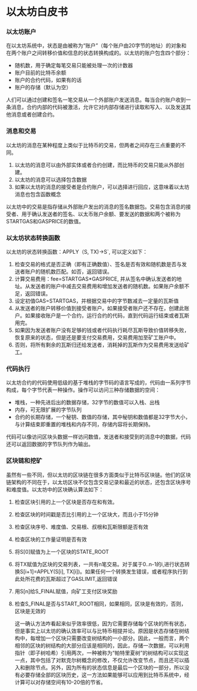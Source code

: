 # 以太坊白皮书

### 以太坊账户

在以太坊系统中，状态是由被称为“账户”（每个账户由20字节的地址）的对象和在两个账户之间转移价值和信息的状态转换构成的。以太坊的账户包含四个部分：

- 随机数，用于确定每笔交易只能被处理一次的计数器
- 账户目前的比特币余额
- 账户的合约代码，如果有的话
- 账户的存储（默认为空）

人们可以通过创建和签名一笔交易从一个外部账户发送消息。每当合约账户收到一条消息，合约内部的代码被激活，允许它对内部存储进行读取和写入、以及发送其他消息或者创建合约。

### 消息和交易

以太坊的消息在某种程度上类似于比特币的交易，但两者之间存在三点重要的不同。

1. 以太坊的消息可以由外部实体或者合约创建，而比特币的交易只能从外部创建。
2. 以太坊的消息可以选择包含数据
3. 如果以太坊的消息的接受者是合约账户，可以选择进行回应，这意味着以太坊消息也包含函数概念

以太坊中的交易是指存储从外部账户发出的消息的签名数据包。交易包含消息的接受者、用于确认发送者的签名、以太币账户余额、要发送的数据和两个被称为STARTGAS和GASPRICE的数值。

### 以太坊状态转换函数

以太坊的状态转换函数：APPLY（S, TX)->S`, 可以定义如下：

1. 检查交易的格式是否正确（即有正确数值）、签名是否有效和随机数是否与发送者账户的随机数匹配。如否，返回错误。
2. 计算交易费用：fee=STARTGAS*GASPRICE, 并从签名中确认发送者的地址。从发送者的账户中减去交易费用和增加发送者的随机数。如果账户余额不足，返回错误。
3. 设定初值GAS=STARTGAS，并根据交易中的字节数减去一定量的瓦斯值
4. 从发送者的账户转移价值到接受者账户。如果接受者账户还不存在，创建此账户。如果接收账户是一个合约，运行合约的代码，直到代码运行结束或者瓦斯用完。
5. 如果因为发送者账户没有足够的钱或者代码执行耗尽瓦斯导致价值转移失败，恢复原来的状态，但是还是要支付交易费用，交易费用加至矿工账户中。
6. 否则，将所有剩余的瓦斯归还给发送者，消耗掉的瓦斯作为交易费用发送给矿工。

### 代码执行

以太坊合约的代码使用低级的基于堆栈的字节码的语言写成的，代码由一系列字节构成，每个字节代表一种操作。操作可以访问三种存储数据的空间：

- 堆栈，一种先进后出的数据存储，32字节的数值可以入栈、出栈
- 内存，可无限扩展的字节队列
- 合约的长期存储，一个秘钥、数值的存储，其中秘钥和数值都是32字节大小，与计算结束即重置的堆栈和内存不同，存储内容将长期保持。

代码可以像访问区块头数据一样访问数值，发送者和接受到的消息中的数据，代码还可以返回数据的字节队列作为输出。

### 区块链和挖矿

虽然有一些不同，但以太坊的区块链在很多方面类似于比特币区块链。他们的区块链架构的不同在于，以太坊区块不仅包含交易记录和最近的状态，还包含区块序号和难度值。以太坊中的区块确认算法如下：

1. 检查区块引用的上一个区块是否存在和有效。

2. 检查区块的时间戳是否比引用的上一个区块大，而且小于15分钟

3. 检查区块序号、难度值、交易根、叔根和瓦斯限额是否有效

4. 检查区块的工作量证明是否有效

5. 将S[0]赋值为上一个区块的STATE_ROOT

6. 将TX赋值为区块的交易列表，一共有n笔交易。对于属于0..n-1的i,进行状态转换S[i+1]=APPLY(S[i], TX[i])。如果任何一个转换发生错误，或者程序执行到此处所花费的瓦斯超过了GASLIMIT,返回错误

7. 用S[n]给S_FINAL赋值，向矿工支付区块奖励

8. 检查S_FINAL是否与START_ROOT相同，如果相同，区块是有效的，否则，区块是无效的

   这一确认方法咋看起来似乎效率很低，因为它需要存储每个区块的所有状态，但是事实上以太坊的确认效率可以与比特币相提并论。原因是状态存储在树结构中，每增加一个区块只需要改变树结构的一小部分。因此，一般而言，两个相邻的区块的树结构的大部分应该是相同的，因此，存储一次数据，可以利用指针（即子树哈希）引用两次，一种被称为“帕特里夏树”的树结构可以实现这一点，其中包括了对默克尔树概念的修改，不仅允许改变节点，而且还可以插入和删除节点。另外，因为所有的状态信息是最后一个区块的一部分，所以没有必要存储全部的区块历史，这一方法如果能够可以应用到比特币系统中，经计算可以对存储空间有10-20倍的节省。

   

   